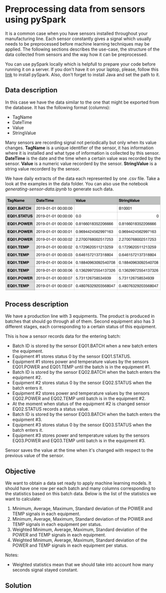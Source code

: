 # Preprocessing data from sensors using pySpark

It is a common case when you have sensors installed throughout your manufacturing line. Each sensor constantly gives a signal which usually needs to be preprocessed before machine learning techniques may be applied. The following sections describes the use-case, the structure of the data collected from sensors and the way how it can be preprocessed.

You can use pySpark locally which is helpfull to prepare your code before running it on a server. If you don't have it on your laptop, please, follow this [link](https://blog.sicara.com/get-started-pyspark-jupyter-guide-tutorial-ae2fe84f594f) to install pySpark. Also, don't forget to install Java and set the path to it.

## Data description

In this case we have the data similar to the one that might be exported from the database. It has the following format (columns):

- TagName
- DateTime 
- Value
- StringValue

Many sensors are recording signal not periodically but only when its value changes. **TagName** is a unique identifier of the sensor, it has information where it is installed and what type of information is collected by this sensor. **DateTime** is the date and the time when a certain value was recorded by the sensor. **Value** is a numeric value recorderd by the sensor. **StringValue** is a string value recorderd by the sensor.

We have daily extracts of the data each represented by one .csv file. Take a look at the examples in the data folder. You can also use the notebook _generating-sensor-data.ipynb_ to generate such data.

![data-screenshot](https://github.com/SemenovAlex/spark-sensor-data-preprocessing/blob/master/img/data_screenshot.png)


## Process description

We have a production line with 3 equipments. The product is produced in batches that should go through all of them. Second equipment also has 3 different stages, each corresponding to a certain status of this equipment. 

This is how a sensor records data for the entering batch:

- Batch ID is stored by the sensor EQ01.BATCH when a new batch enters the equipment.
- Equipment #1 stores status 0 by the sensor EQ01.STATUS.
- Equipment #1 stores power and temperature values by the sensors EQ01.POWER and EQ01.TEMP until the batch is in the equipment #1.
- Batch ID is stored by the sensor EQ02.BATCH when the batch enters the equipment #2.
- Equipment #2 stores status 0 by the sensor EQ02.STATUS when the batch enters it.
- Equipment #2 stores power and temperature values by the sensors EQ02.POWER and EQ02.TEMP until batch is in the equipment #2.
- At the moment when status of the equipment #2 is changed sensor EQ02.STATUS records a status value.
- Batch ID is stored by the sensor EQ03.BATCH when the batch enters the equipment #3.
- Equipment #3 stores status 0 by the sensor EQ03.STATUS when the batch enters it.
- Equipment #3 stores power and temperature values by the sensors EQ03.POWER and EQ03.TEMP until batch is in the equipment #3.

Sensor saves the value at the time when it's changed with respect to the previous value of the sensor.

## Objective

We want to obtain a data set ready to apply machine learning models. It should have one row per each batch and many columns corresponding to the statistics based on this batch data. Below is the list of the statistics we want to calculate:

1. Minimum, Average, Maximum, Standard deviation of the POWER and TEMP signals in each equipment.
2. Minimum, Average, Maximum, Standard deviation of the POWER and TEMP signals in each equipment per status.
3. Weighted Minimum, Average, Maximum, Standard deviation of the POWER and TEMP signals in each equipment.
4. Weighted Minimum, Average, Maximum, Standard deviation of the POWER and TEMP signals in each equipment per status.

Notes:
- Weighted statistics mean that we should take into account how many seconds signal stayed constant.


## Solution



